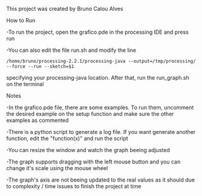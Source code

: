 This project was created by Bruno Calou Alves

How to Run

-To run the project, open the grafico.pde in the processing IDE and press run

-You can also edit the file run.sh and modify the line

	/home/bruno/processing-2.2.1/processing-java --output=/tmp/processing/ --force --run --sketch=$1

 specifying your processing-java location. After that, run the run_graph.sh on the terminal

Notes

-In the grafico.pde file, there are some examples. To run them, uncomment the desired
example on the setup function and make sure the other examples as commented

-There is a python script to generate a log file. If you want generate another function,
edit the "function(x)" and run the script

-You can resize the window and watch the graph beeing adjusted

-The graph supports dragging with the left mouse button and you can change it's scale
using the mouse wheel

-The graph's axis are not beeing updated to the real values as it should due to
complexity / time issues to finish the project at time